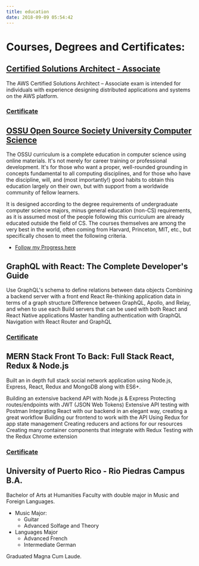 ```yaml
---
title: education
date: 2018-09-09 05:54:42
---
```


# Courses, Degrees and Certificates:

## [Certified Solutions Architect - Associate](https://www.certmetrics.com/amazon/public/badge.aspx?i=1&t=c&d=2019-05-30&ci=AWS00533727)

The AWS Certified Solutions Architect – Associate exam is intended for individuals with experience designing distributed applications and systems on the AWS platform.

### [Certificate](https://www.certmetrics.com/amazon/public/badge.aspx?i=1&t=c&d=2019-05-30&ci=AWS00533727)

## [OSSU Open Source Society University Computer Science](https://github.com/dasmedium/computer-science)

The OSSU curriculum is a complete education in computer science using online materials. It's not merely for career training or professional development. It's for those who want a proper, well-rounded grounding in concepts fundamental to all computing disciplines, and for those who have the discipline, will, and (most importantly!) good habits to obtain this education largely on their own, but with support from a worldwide community of fellow learners.

It is designed according to the degree requirements of undergraduate computer science majors, minus general education (non-CS) requirements, as it is assumed most of the people following this curriculum are already educated outside the field of CS. The courses themselves are among the very best in the world, often coming from Harvard, Princeton, MIT, etc., but specifically chosen to meet the following criteria.

- [Follow my Progress here](http://bit.ly/Ossutrack)

## GraphQL with React: The Complete Developer's Guide

Use GraphQL's schema to define relations between data objects
Combining a backend server with a front end React
Re-thinking application data in terms of a graph structure
Difference between GraphQL, Apollo, and Relay, and when to use each
Build servers that can be used with both React and React Native applications
Master handling authentication with GraphQL
Navigation with React Router and GraphQL

### [Certificate](http://bit.ly/graqhqlcert)

## MERN Stack Front To Back: Full Stack React, Redux & Node.js

Built an in depth full stack social network application using Node.js, Express, React, Redux and MongoDB along with ES6+.

Building an extensive backend API with Node.js & Express
Protecting routes/endpoints with JWT (JSON Web Tokens)
Extensive API testing with Postman
Integrating React with our backend in an elegant way, creating a great workflow
Building our frontend to work with the API
Using Redux for app state management
Creating reducers and actions for our resources
Creating many container components that integrate with Redux
Testing with the Redux Chrome extension

### [Certificate](http://bit.ly/merncert)

## University of Puerto Rico - Rio Piedras Campus B.A.

Bachelor of Arts at Humanities Faculty with double major in Music and Foreign Languages.

- Music Major:
  - Guitar
  - Advanced Solfage and Theory
- Languages Major
  - Advanced French
  - Intermediate German

Graduated Magna Cum Laude.
